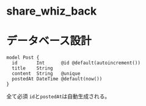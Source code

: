 # share_whiz_back

# データベース設計
```schema.prisma
model Post {
  id       Int      @id @default(autoincrement())
  title    String
  content  String   @unique
  postedAt DateTime @default(now())
}
```
全て必須
`id`と`postedAt`は自動生成される。
